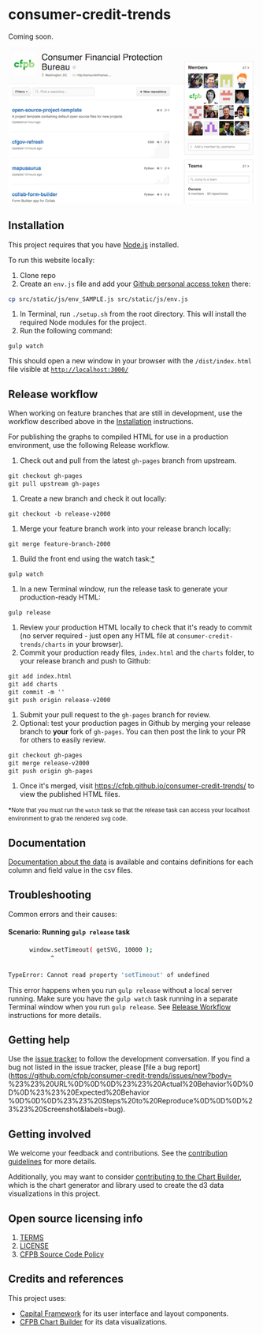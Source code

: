 # consumer-credit-trends

Coming soon.

![Screenshot of consumer-credit-trends](screenshot.png)


## Installation

This project requires that you have [Node.js](https://nodejs.org/en/) installed.

To run this website locally:

1. Clone repo
1. Create an `env.js` file and add your [Github personal access token](https://github.com/blog/1509-personal-api-tokens) there:

  ```bash
  cp src/static/js/env_SAMPLE.js src/static/js/env.js
  ```
1. In Terminal, run `./setup.sh` from the root directory. This will install the required Node modules for the project.
1. Run the following command:
  ```
  gulp watch
  ```
  This should open a new window in your browser with the `/dist/index.html` file visible at [`http://localhost:3000/`](http://localhost:3000/)

## Release workflow

When working on feature branches that are still in development, use the workflow described above in the [Installation](#installation) instructions.

For publishing the graphs to compiled HTML for use in a production environment, use the following Release workflow.

1. Check out and pull from the latest `gh-pages` branch from upstream.

  ```
  git checkout gh-pages
  git pull upstream gh-pages
  ```
1. Create a new branch and check it out locally:

  ```
  git checkout -b release-v2000
  ```
1. Merge your feature branch work into your release branch locally:

  ```
  git merge feature-branch-2000
  ```
1. Build the front end using the watch task:[*](#watch-note)

  ```
  gulp watch
  ```
1. In a new Terminal window, run the release task to generate your production-ready HTML:

  ```
  gulp release
  ```

1. Review your production HTML locally to check that it's ready to commit (no server required - just open any HTML file at `consumer-credit-trends/charts` in your browser).
1. Commit your production ready files, `index.html` and the `charts` folder, to your release branch and push to Github:

  ```
  git add index.html
  git add charts
  git commit -m ''
  git push origin release-v2000
  ```
1. Submit your pull request to the `gh-pages` branch for review.
1. Optional: test your production pages in Github by merging your release branch to **your** fork of `gh-pages`. You can then post the link to your PR for others to easily review.

  ```
  git checkout gh-pages
  git merge release-v2000
  git push origin gh-pages
  ```
1. Once it's merged, visit https://cfpb.github.io/consumer-credit-trends/ to view the published HTML files.

<small><a name="watch-note"></a><strong>*</strong>Note that you must run the `watch` task so that the release task can access your localhost environment to grab the rendered svg code.</small>

## Documentation

[Documentation about the data](data/README.md) is available and contains definitions for each column and field value in the csv files.

## Troubleshooting

Common errors and their causes:

#### Scenario: Running `gulp release` task
```bash
      window.setTimeout( getSVG, 10000 );
            ^

TypeError: Cannot read property 'setTimeout' of undefined
```
This error happens when you run `gulp release` without a local server running. Make sure you have the `gulp watch` task running in a separate Terminal window when you run `gulp release`. See [Release Workflow](#release-workflow) instructions for more details.

## Getting help

Use the [issue tracker](https://github.com/cfpb/consumer-credit-trends/issues) to follow the
development conversation.
If you find a bug not listed in the issue tracker,
please [file a bug report](https://github.com/cfpb/consumer-credit-trends/issues/new?body=
%23%23%20URL%0D%0D%0D%23%23%20Actual%20Behavior%0D%0D%0D%23%23%20Expected%20Behavior
%0D%0D%0D%23%23%20Steps%20to%20Reproduce%0D%0D%0D%23%23%20Screenshot&labels=bug).


## Getting involved

We welcome your feedback and contributions.
See the [contribution guidelines](CONTRIBUTING.md) for more details.

Additionally, you may want to consider
[contributing to the Chart Builder](https://github.com/cfpb/cfpb-chart-builder),
which is the chart generator and library used to create the d3 data visualizations in this project.


## Open source licensing info
1. [TERMS](TERMS.md)
2. [LICENSE](LICENSE)
3. [CFPB Source Code Policy](https://github.com/cfpb/source-code-policy/)


## Credits and references

This project uses:

- [Capital Framework](https://github.com/cfpb/capital-framework)
for its user interface and layout components.
- [CFPB Chart Builder](https://github.com/cfpb/cfpb-chart-builder)
for its data visualizations.
